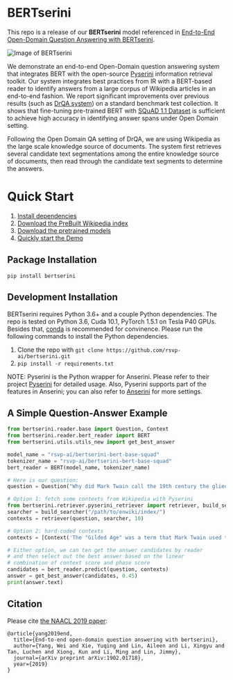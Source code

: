 # BERTserini


This repo is a release of our **BERTserini** model referenced in [End-to-End Open-Domain Question Answering with BERTserini](https://www.aclweb.org/anthology/N19-4013/). 


![Image of BERTserini](https://github.com/rsvp-ai/bertserini/blob/master/pipeline.png?raw=true)

We demonstrate an end-to-end Open-Domain question answering system that integrates BERT with the open-source [Pyserini](https://github.com/castorini/pyserini) information retrieval toolkit. Our system integrates best practices from IR with a BERT-based reader to identify answers from a large corpus of Wikipedia articles in an end-to-end fashion. We report significant improvements over previous results (such as [DrQA system](https://github.com/facebookresearch/DrQA)) on a standard benchmark test collection. It shows that fine-tuning pre-trained BERT with [SQuAD 1.1 Dataset](https://arxiv.org/abs/1606.05250) is sufficient to achieve high accuracy in identifying answer spans under Open Domain setting.

Following the Open Domain QA setting of DrQA, we are using Wikipedia as the large scale knowledge source of documents. The system first retrieves several candidate text segmentations among the entire knowledge source of documents, then read through the candidate text segments to determine the answers.

# Quick Start

1. [Install dependencies](#package-installation)
2. [Download the PreBuilt Wikipedia index](#download-prebuilt-wikipedia-index)
3. [Download the pretrained models](#download-the-pretrained-models)
4. [Quickly start the Demo](#start-the-demo)


## Package Installation
```
pip install bertserini
```

## Development Installation
BERTserini requires Python 3.6+ and a couple Python dependencies. 
The repo is tested on Python 3.6, Cuda 10.1, PyTorch 1.5.1 on Tesla P40 GPUs.
Besides that, [conda](https://docs.conda.io/projects/conda/en/latest/user-guide/install/) is recommended for convinence. Please run the following commands to install the Python dependencies. 
1. Clone the repo with ```git clone https://github.com/rsvp-ai/bertserini.git```
2. ```pip install -r requirements.txt```

NOTE: Pyserini is the Python wrapper for Anserini. 
Please refer to their project [Pyserini](https://github.com/castorini/pyserini) for detailed usage. Also, Pyserini supports part of the features in Anserini; you can also refer to [Anserini](https://github.com/castorini/anserini) for more settings.


## A Simple Question-Answer Example
```python
from bertserini.reader.base import Question, Context
from bertserini.reader.bert_reader import BERT
from bertserini.utils.utils_new import get_best_answer

model_name = "rsvp-ai/bertserini-bert-base-squad"
tokenizer_name = "rsvp-ai/bertserini-bert-base-squad"
bert_reader = BERT(model_name, tokenizer_name)

# Here is our question:
question = Question("Why did Mark Twain call the 19th century the glied age?")

# Option 1: fetch some contexts from Wikipedia with Pyserini
from bertserini.retriever.pyserini_retriever import retriever, build_searcher
searcher = build_searcher("/path/to/enwiki/index/")
contexts = retriever(question, searcher, 10)

# Option 2: hard-coded contexts
contexts = [Context('The "Gilded Age" was a term that Mark Twain used to describe the period of the late 19th century when there had been a dramatic expansion of American wealth and prosperity.')]

# Either option, we can ten get the answer candidates by reader
# and then select out the best answer based on the linear 
# combination of context score and phase score
candidates = bert_reader.predict(question, contexts)
answer = get_best_answer(candidates, 0.45)
print(answer.text)

```

## Citation

Please cite [the NAACL 2019 paper]((https://www.aclweb.org/anthology/N19-4013/)):

```
@article{yang2019end,
  title={End-to-end open-domain question answering with bertserini},
  author={Yang, Wei and Xie, Yuqing and Lin, Aileen and Li, Xingyu and Tan, Luchen and Xiong, Kun and Li, Ming and Lin, Jimmy},
  journal={arXiv preprint arXiv:1902.01718},
  year={2019}
}
```
